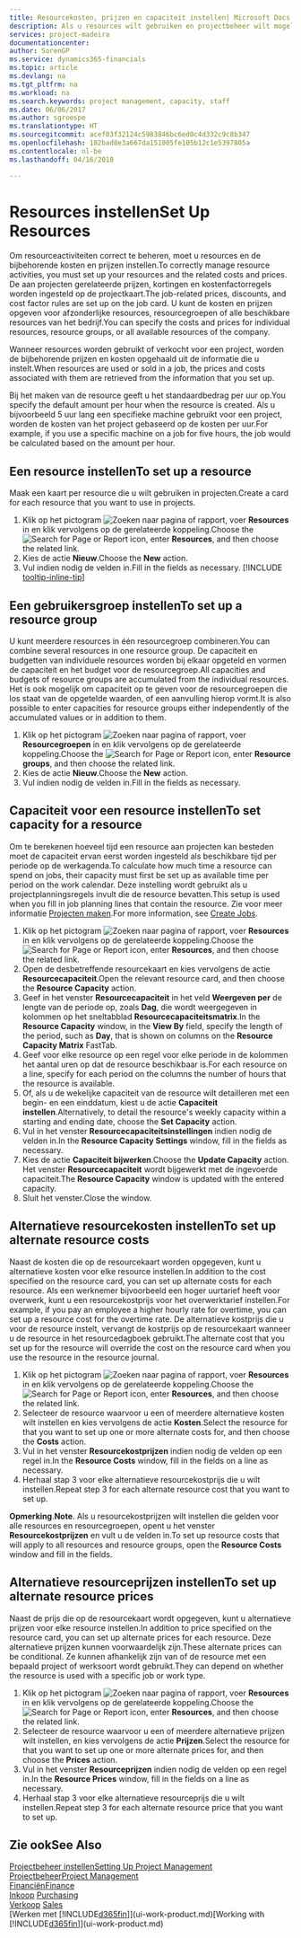 ```yaml
---
title: Resourcekosten, prijzen en capaciteit instellen| Microsoft Docs
description: Als u resources wilt gebruiken en projectbeheer wilt mogelijk maken, geeft u kosten en prijzen voor afzonderlijke resources of resourcegroepen op en stelt u de resourcecapaciteit in.
services: project-madeira
documentationcenter: 
author: SorenGP
ms.service: dynamics365-financials
ms.topic: article
ms.devlang: na
ms.tgt_pltfrm: na
ms.workload: na
ms.search.keywords: project management, capacity, staff
ms.date: 06/06/2017
ms.author: sgroespe
ms.translationtype: HT
ms.sourcegitcommit: acef03f32124c5983846bc6ed0c4d332c9c8b347
ms.openlocfilehash: 182bad8e3a667da151005fe105b12c1e5397805a
ms.contentlocale: nl-be
ms.lasthandoff: 04/16/2018

---
```

# <a name="set-up-resources"></a><span data-ttu-id="46420-103">Resources instellen</span><span class="sxs-lookup"><span data-stu-id="46420-103">Set Up Resources</span></span>
<span data-ttu-id="46420-104">Om resourceactiviteiten correct te beheren, moet u resources en de bijbehorende kosten en prijzen instellen.</span><span class="sxs-lookup"><span data-stu-id="46420-104">To correctly manage resource activities, you must set up your resources and the related costs and prices.</span></span> <span data-ttu-id="46420-105">De aan projecten gerelateerde prijzen, kortingen en kostenfactorregels worden ingesteld op de projectkaart.</span><span class="sxs-lookup"><span data-stu-id="46420-105">The job-related prices, discounts, and cost factor rules are set up on the job card.</span></span> <span data-ttu-id="46420-106">U kunt de kosten en prijzen opgeven voor afzonderlijke resources, resourcegroepen of alle beschikbare resources van het bedrijf.</span><span class="sxs-lookup"><span data-stu-id="46420-106">You can specify the costs and prices for individual resources, resource groups, or all available resources of the company.</span></span>

<span data-ttu-id="46420-107">Wanneer resources worden gebruikt of verkocht voor een project, worden de bijbehorende prijzen en kosten opgehaald uit de informatie die u instelt.</span><span class="sxs-lookup"><span data-stu-id="46420-107">When resources are used or sold in a job, the prices and costs associated with them are retrieved from the information that you set up.</span></span>

<span data-ttu-id="46420-108">Bij het maken van de resource geeft u het standaardbedrag per uur op.</span><span class="sxs-lookup"><span data-stu-id="46420-108">You specify the default amount per hour when the resource is created.</span></span> <span data-ttu-id="46420-109">Als u bijvoorbeeld 5 uur lang een specifieke machine gebruikt voor een project, worden de kosten van het project gebaseerd op de kosten per uur.</span><span class="sxs-lookup"><span data-stu-id="46420-109">For example, if you use a specific machine on a job for five hours, the job would be calculated based on the amount per hour.</span></span>

## <a name="to-set-up-a-resource"></a><span data-ttu-id="46420-110">Een resource instellen</span><span class="sxs-lookup"><span data-stu-id="46420-110">To set up a resource</span></span>
<span data-ttu-id="46420-111">Maak een kaart per resource die u wilt gebruiken in projecten.</span><span class="sxs-lookup"><span data-stu-id="46420-111">Create a card for each resource that you want to use in projects.</span></span>

1. <span data-ttu-id="46420-112">Klik op het pictogram ![Zoeken naar pagina of rapport](media/ui-search/search_small.png "pictogram Zoeken naar pagina of rapport"), voer **Resources** in en klik vervolgens op de gerelateerde koppeling.</span><span class="sxs-lookup"><span data-stu-id="46420-112">Choose the ![Search for Page or Report](media/ui-search/search_small.png "Search for Page or Report icon") icon, enter **Resources**, and then choose the related link.</span></span>
2. <span data-ttu-id="46420-113">Kies de actie **Nieuw**.</span><span class="sxs-lookup"><span data-stu-id="46420-113">Choose the **New** action.</span></span>
3. <span data-ttu-id="46420-114">Vul indien nodig de velden in.</span><span class="sxs-lookup"><span data-stu-id="46420-114">Fill in the fields as necessary.</span></span> [!INCLUDE [tooltip-inline-tip](includes/tooltip-inline-tip_md.md)]  

## <a name="to-set-up-a-resource-group"></a><span data-ttu-id="46420-115">Een gebruikersgroep instellen</span><span class="sxs-lookup"><span data-stu-id="46420-115">To set up a resource group</span></span>
<span data-ttu-id="46420-116">U kunt meerdere resources in één resourcegroep combineren.</span><span class="sxs-lookup"><span data-stu-id="46420-116">You can combine several resources in one resource group.</span></span> <span data-ttu-id="46420-117">De capaciteit en budgetten van individuele resources worden bij elkaar opgeteld en vormen de capaciteit en het budget voor de resourcegroep.</span><span class="sxs-lookup"><span data-stu-id="46420-117">All capacities and budgets of resource groups are accumulated from the individual resources.</span></span> <span data-ttu-id="46420-118">Het is ook mogelijk om capaciteit op te geven voor de resourcegroepen die los staat van de opgetelde waarden, of een aanvulling hierop vormt.</span><span class="sxs-lookup"><span data-stu-id="46420-118">It is also possible to enter capacities for resource groups either independently of the accumulated values or in addition to them.</span></span>

1. <span data-ttu-id="46420-119">Klik op het pictogram ![Zoeken naar pagina of rapport](media/ui-search/search_small.png "pictogram Zoeken naar pagina of rapport"), voer **Resourcegroepen** in en klik vervolgens op de gerelateerde koppeling.</span><span class="sxs-lookup"><span data-stu-id="46420-119">Choose the ![Search for Page or Report](media/ui-search/search_small.png "Search for Page or Report icon") icon, enter **Resource groups**, and then choose the related link.</span></span>
2. <span data-ttu-id="46420-120">Kies de actie **Nieuw**.</span><span class="sxs-lookup"><span data-stu-id="46420-120">Choose the **New** action.</span></span>
3. <span data-ttu-id="46420-121">Vul indien nodig de velden in.</span><span class="sxs-lookup"><span data-stu-id="46420-121">Fill in the fields as necessary.</span></span>

## <a name="to-set-capacity-for-a-resource"></a><span data-ttu-id="46420-122">Capaciteit voor een resource instellen</span><span class="sxs-lookup"><span data-stu-id="46420-122">To set capacity for a resource</span></span>
<span data-ttu-id="46420-123">Om te berekenen hoeveel tijd een resource aan projecten kan besteden moet de capaciteit ervan eerst worden ingesteld als beschikbare tijd per periode op de werkagenda.</span><span class="sxs-lookup"><span data-stu-id="46420-123">To calculate how much time a resource can spend on jobs, their capacity must first be set up as available time per period on the work calendar.</span></span> <span data-ttu-id="46420-124">Deze instelling wordt gebruikt als u projectplanningsregels invult die de resource bevatten.</span><span class="sxs-lookup"><span data-stu-id="46420-124">This setup is used when you fill in job planning lines that contain the resource.</span></span> <span data-ttu-id="46420-125">Zie voor meer informatie [Projecten maken](projects-how-create-jobs.md).</span><span class="sxs-lookup"><span data-stu-id="46420-125">For more information, see [Create Jobs](projects-how-create-jobs.md).</span></span>

1. <span data-ttu-id="46420-126">Klik op het pictogram ![Zoeken naar pagina of rapport](media/ui-search/search_small.png "pictogram Zoeken naar pagina of rapport"), voer **Resources** in en klik vervolgens op de gerelateerde koppeling.</span><span class="sxs-lookup"><span data-stu-id="46420-126">Choose the ![Search for Page or Report](media/ui-search/search_small.png "Search for Page or Report icon") icon, enter **Resources**, and then choose the related link.</span></span>
2. <span data-ttu-id="46420-127">Open de desbetreffende resourcekaart en kies vervolgens de actie **Resourcecapaciteit**.</span><span class="sxs-lookup"><span data-stu-id="46420-127">Open the relevant resource card, and then choose the **Resource Capacity** action.</span></span>
3. <span data-ttu-id="46420-128">Geef in het venster **Resourcecapaciteit** in het veld **Weergeven per** de lengte van de periode op, zoals **Dag**, die wordt weergegeven in kolommen op het sneltabblad **Resourcecapaciteitsmatrix**.</span><span class="sxs-lookup"><span data-stu-id="46420-128">In the **Resource Capacity** window, in the **View By** field, specify the length of the period, such as **Day**, that is shown on columns on the **Resource Capacity Matrix** FastTab.</span></span>
4. <span data-ttu-id="46420-129">Geef voor elke resource op een regel voor elke periode in de kolommen het aantal uren op dat de resource beschikbaar is.</span><span class="sxs-lookup"><span data-stu-id="46420-129">For each resource on a line, specify for each period on the columns the number of hours that the resource is available.</span></span>
5. <span data-ttu-id="46420-130">Of, als u de wekelijke capaciteit van de resource wilt detailleren met een begin- en een einddatum, kiest u de actie **Capaciteit instellen**.</span><span class="sxs-lookup"><span data-stu-id="46420-130">Alternatively, to detail the resource's weekly capacity within a starting and ending date, choose the **Set Capacity** action.</span></span>
6. <span data-ttu-id="46420-131">Vul in het venster **Resourcecapaciteitsinstellingen** indien nodig de velden in.</span><span class="sxs-lookup"><span data-stu-id="46420-131">In the **Resource Capacity Settings** window, fill in the fields as necessary.</span></span>
7. <span data-ttu-id="46420-132">Kies de actie **Capaciteit bijwerken**.</span><span class="sxs-lookup"><span data-stu-id="46420-132">Choose the **Update Capacity** action.</span></span> <span data-ttu-id="46420-133">Het venster **Resourcecapaciteit** wordt bijgewerkt met de ingevoerde capaciteit.</span><span class="sxs-lookup"><span data-stu-id="46420-133">The **Resource Capacity** window is updated with the entered capacity.</span></span>
8. <span data-ttu-id="46420-134">Sluit het venster.</span><span class="sxs-lookup"><span data-stu-id="46420-134">Close the window.</span></span>

## <a name="to-set-up-alternate-resource-costs"></a><span data-ttu-id="46420-135">Alternatieve resourcekosten instellen</span><span class="sxs-lookup"><span data-stu-id="46420-135">To set up alternate resource costs</span></span>
<span data-ttu-id="46420-136">Naast de kosten die op de resourcekaart worden opgegeven, kunt u alternatieve kosten voor elke resource instellen.</span><span class="sxs-lookup"><span data-stu-id="46420-136">In addition to the cost specified on the resource card, you can set up alternate costs for each resource.</span></span> <span data-ttu-id="46420-137">Als een werknemer bijvoorbeeld een hoger uurtarief heeft voor overwerk, kunt u een resourcekostprijs voor het overwerktarief instellen.</span><span class="sxs-lookup"><span data-stu-id="46420-137">For example, if you pay an employee a higher hourly rate for overtime, you can set up a resource cost for the overtime rate.</span></span> <span data-ttu-id="46420-138">De alternatieve kostprijs die u voor de resource instelt, vervangt de kostprijs op de resourcekaart wanneer u de resource in het resourcedagboek gebruikt.</span><span class="sxs-lookup"><span data-stu-id="46420-138">The alternate cost that you set up for the resource will override the cost on the resource card when you use the resource in the resource journal.</span></span>

1. <span data-ttu-id="46420-139">Klik op het pictogram ![Zoeken naar pagina of rapport](media/ui-search/search_small.png "pictogram Zoeken naar pagina of rapport"), voer **Resources** in en klik vervolgens op de gerelateerde koppeling.</span><span class="sxs-lookup"><span data-stu-id="46420-139">Choose the ![Search for Page or Report](media/ui-search/search_small.png "Search for Page or Report icon") icon, enter **Resources**, and then choose the related link.</span></span>  
2. <span data-ttu-id="46420-140">Selecteer de resource waarvoor u een of meerdere alternatieve kosten wilt instellen en kies vervolgens de actie **Kosten**.</span><span class="sxs-lookup"><span data-stu-id="46420-140">Select the resource for that you want to set up one or more alternate costs for, and then choose the **Costs** action.</span></span>  
3. <span data-ttu-id="46420-141">Vul in het venster **Resourcekostprijzen** indien nodig de velden op een regel in.</span><span class="sxs-lookup"><span data-stu-id="46420-141">In the **Resource Costs** window, fill in the fields on a line as necessary.</span></span>  
4. <span data-ttu-id="46420-142">Herhaal stap 3 voor elke alternatieve resourcekostprijs die u wilt instellen.</span><span class="sxs-lookup"><span data-stu-id="46420-142">Repeat step 3 for each alternate resource cost that you want to set up.</span></span>

<span data-ttu-id="46420-143">**Opmerking**.</span><span class="sxs-lookup"><span data-stu-id="46420-143">**Note**.</span></span> <span data-ttu-id="46420-144">Als u resourcekostprijzen wilt instellen die gelden voor alle resources en resourcegroepen, opent u het venster **Resourcekostprijzen** en vult u de velden in.</span><span class="sxs-lookup"><span data-stu-id="46420-144">To set up resource costs that will apply to all resources and resource groups, open the **Resource Costs** window and fill in the fields.</span></span>

## <a name="to-set-up-alternate-resource-prices"></a><span data-ttu-id="46420-145">Alternatieve resourceprijzen instellen</span><span class="sxs-lookup"><span data-stu-id="46420-145">To set up alternate resource prices</span></span>
<span data-ttu-id="46420-146">Naast de prijs die op de resourcekaart wordt opgegeven, kunt u alternatieve prijzen voor elke resource instellen.</span><span class="sxs-lookup"><span data-stu-id="46420-146">In addition to price specified on the resource card, you can set up alternate prices for each resource.</span></span> <span data-ttu-id="46420-147">Deze alternatieve prijzen kunnen voorwaardelijk zijn.</span><span class="sxs-lookup"><span data-stu-id="46420-147">These alternate prices can be conditional.</span></span> <span data-ttu-id="46420-148">Ze kunnen afhankelijk zijn van of de resource met een bepaald project of werksoort wordt gebruikt.</span><span class="sxs-lookup"><span data-stu-id="46420-148">They can depend on whether the resource is used with a specific job or work type.</span></span>

1. <span data-ttu-id="46420-149">Klik op het pictogram ![Zoeken naar pagina of rapport](media/ui-search/search_small.png "pictogram Zoeken naar pagina of rapport"), voer **Resources** in en klik vervolgens op de gerelateerde koppeling.</span><span class="sxs-lookup"><span data-stu-id="46420-149">Choose the ![Search for Page or Report](media/ui-search/search_small.png "Search for Page or Report icon") icon, enter **Resources**, and then choose the related link.</span></span>
2. <span data-ttu-id="46420-150">Selecteer de resource waarvoor u een of meerdere alternatieve prijzen wilt instellen, en kies vervolgens de actie **Prijzen**.</span><span class="sxs-lookup"><span data-stu-id="46420-150">Select the resource for that you want to set up one or more alternate prices for, and then choose the **Prices** action.</span></span>
3. <span data-ttu-id="46420-151">Vul in het venster **Resourceprijzen** indien nodig de velden op een regel in.</span><span class="sxs-lookup"><span data-stu-id="46420-151">In the **Resource Prices** window, fill in the fields on a line as necessary.</span></span>
4. <span data-ttu-id="46420-152">Herhaal stap 3 voor elke alternatieve resourceprijs die u wilt instellen.</span><span class="sxs-lookup"><span data-stu-id="46420-152">Repeat step 3 for each alternate resource price that you want to set up.</span></span>

## <a name="see-also"></a><span data-ttu-id="46420-153">Zie ook</span><span class="sxs-lookup"><span data-stu-id="46420-153">See Also</span></span>
[<span data-ttu-id="46420-154">Projectbeheer instellen</span><span class="sxs-lookup"><span data-stu-id="46420-154">Setting Up Project Management</span></span>](projects-setup-projects.md)  
[<span data-ttu-id="46420-155">Projectbeheer</span><span class="sxs-lookup"><span data-stu-id="46420-155">Project Management</span></span>](projects-manage-projects.md)  
[<span data-ttu-id="46420-156">Financiën</span><span class="sxs-lookup"><span data-stu-id="46420-156">Finance</span></span>](finance.md)  
<span data-ttu-id="46420-157">[Inkoop](purchasing-manage-purchasing.md)       </span><span class="sxs-lookup"><span data-stu-id="46420-157">[Purchasing](purchasing-manage-purchasing.md)       </span></span>  
<span data-ttu-id="46420-158">[Verkoop](sales-manage-sales.md)    </span><span class="sxs-lookup"><span data-stu-id="46420-158">[Sales](sales-manage-sales.md)    </span></span>  
<span data-ttu-id="46420-159">[Werken met [!INCLUDE[d365fin](includes/d365fin_md.md)]](ui-work-product.md)</span><span class="sxs-lookup"><span data-stu-id="46420-159">[Working with [!INCLUDE[d365fin](includes/d365fin_md.md)]](ui-work-product.md)</span></span>  

